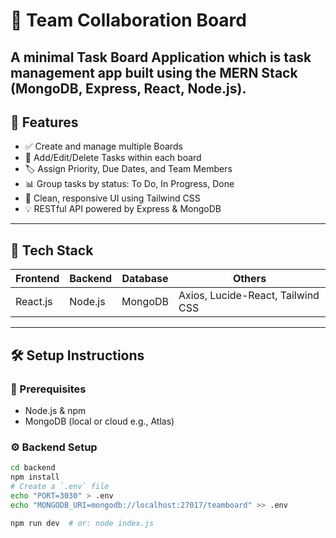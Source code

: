 # 🧩 Team Collaboration Board

A minimal Task Board Application which is task management app built using the **MERN Stack** (MongoDB, Express, React, Node.js). 
---

## 🚀 Features

- ✅ Create and manage multiple Boards
- 📝 Add/Edit/Delete Tasks within each board
- 🏷️ Assign Priority, Due Dates, and Team Members
- 📊 Group tasks by status: To Do, In Progress, Done
- 🎨 Clean, responsive UI using Tailwind CSS
- 💡 RESTful API powered by Express & MongoDB

---

## 🧱 Tech Stack

| Frontend | Backend | Database | Others |
|----------|---------|----------|--------|
| React.js | Node.js | MongoDB  | Axios, Lucide-React, Tailwind CSS |

---

## 🛠️ Setup Instructions

### 🔌 Prerequisites

- Node.js & npm
- MongoDB (local or cloud e.g., Atlas)


### ⚙️ Backend Setup

```bash
cd backend
npm install
# Create a `.env` file
echo "PORT=3030" > .env
echo "MONGODB_URI=mongodb://localhost:27017/teamboard" >> .env

npm run dev  # or: node index.js


